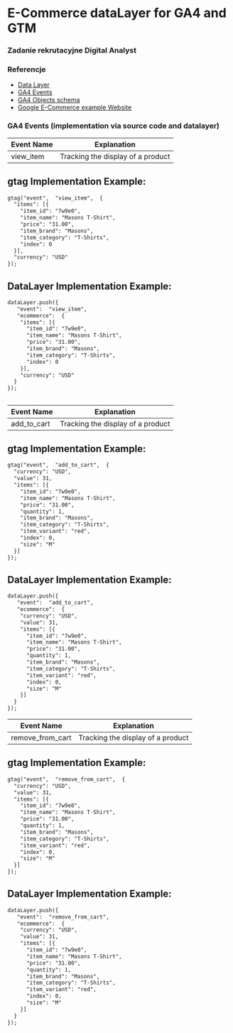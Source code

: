 # E-Commerce dataLayer for GA4 and GTM

### Zadanie rekrutacyjne Digital Analyst
  ### Referencje
- [Data Layer](https://developers.google.com/tag-platform/devguides/datalayer?hl=en)
- [GA4 Events](https://developers.google.com/analytics/devguides/collection/ga4/reference/events)
- [GA4 Objects schema](https://support.google.com/analytics/answer/10119380?hl=en)
- [Google E-Commerce example Website](https://enhancedecommerce.appspot.com/)

### GA4 Events (implementation via source code and datalayer)
| Event Name | Explanation | 
| ---------- | ----------- | 
| view_item | Tracking the display of a product |
## gtag Implementation Example:
```html
gtag("event",  "view_item",  {
  "items": [{
    "item_id": "7w9e0",
    "item_name": "Masons T-Shirt",
    "price": "31.00",
    "item_brand": "Masons",
    "item_category": "T-Shirts",
    "index": 0
  }],
  "currency": "USD"
});
```
## DataLayer Implementation Example:
```html 
dataLayer.push({
   "event":  "view_item",
   "ecommerce":  {
    "items": [{
      "item_id": "7w9e0",
      "item_name": "Masons T-Shirt",
      "price": "31.00",
      "item_brand": "Masons",
      "item_category": "T-Shirts",
      "index": 0
    }],
    "currency": "USD"
  }
});
```
##
| Event Name | Explanation | 
| ---------- | ----------- | 
| add_to_cart | Tracking the display of a product |

## gtag Implementation Example:
```html
gtag("event",  "add_to_cart",  {
  "currency": "USD",
  "value": 31,
  "items": [{
    "item_id": "7w9e0",
    "item_name": "Masons T-Shirt",
    "price": "31.00",
    "quantity": 1,
    "item_brand": "Masons",
    "item_category": "T-Shirts",
    "item_variant": "red",
    "index": 0,
    "size": "M"
  }]
});
```
## DataLayer Implementation Example:
```html 
dataLayer.push({
   "event":  "add_to_cart",
   "ecommerce":  {
    "currency": "USD",
    "value": 31,
    "items": [{
      "item_id": "7w9e0",
      "item_name": "Masons T-Shirt",
      "price": "31.00",
      "quantity": 1,
      "item_brand": "Masons",
      "item_category": "T-Shirts",
      "item_variant": "red",
      "index": 0,
      "size": "M"
    }]
  }
});
```

| Event Name | Explanation | 
| ---------- | ----------- | 
| remove_from_cart | Tracking the display of a product |

## gtag Implementation Example:
```html
gtag("event",  "remove_from_cart",  {
  "currency": "USD",
  "value": 31,
  "items": [{
    "item_id": "7w9e0",
    "item_name": "Masons T-Shirt",
    "price": "31.00",
    "quantity": 1,
    "item_brand": "Masons",
    "item_category": "T-Shirts",
    "item_variant": "red",
    "index": 0,
    "size": "M"
  }]
});
```
## DataLayer Implementation Example:
```html 
dataLayer.push({
   "event":  "remove_from_cart",
   "ecommerce":  {
    "currency": "USD",
    "value": 31,
    "items": [{
      "item_id": "7w9e0",
      "item_name": "Masons T-Shirt",
      "price": "31.00",
      "quantity": 1,
      "item_brand": "Masons",
      "item_category": "T-Shirts",
      "item_variant": "red",
      "index": 0,
      "size": "M"
    }]
  }
});
```
